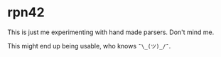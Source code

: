 # rpn42

This is just me experimenting with hand made parsers. Don't mind me.  

This might end up being usable, who knows `¯\_(ツ)_/¯`.